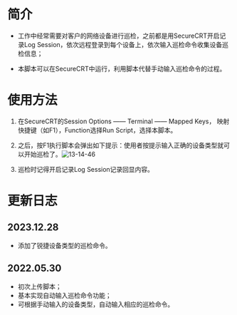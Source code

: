 ﻿# 简介

- 工作中经常需要对客户的网络设备进行巡检，之前都是用SecureCRT开启记录Log Session，依次远程登录到每个设备上，依次输入巡检命令收集设备巡检信息；

- 本脚本可以在SecureCRT中运行，利用脚本代替手动输入巡检命令的过程。

# 使用方法

1. 在SecureCRT的Session Options —— Terminal —— Mapped Keys， 映射快捷键（如F1），Function选择Run Script，选择本脚本。

2. 之后，按F1执行脚本会弹出如下提示：使用者按提示输入正确的设备类型就可以开始巡检了。![13-14-46](https://github.com/icefire-ken/SecureCRT_Script/assets/26742041/0b6db060-fc07-487c-9f3e-865f17357fea)

3. 巡检时记得开启记录Log Session记录回显内容。

# 更新日志

## 2023.12.28

- 添加了锐捷设备类型的巡检命令。

## 2022.05.30

- 初次上传脚本；
- 基本实现自动输入巡检命令功能；
- 可根据手动输入的设备类型，自动输入相应的巡检命令。
